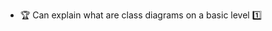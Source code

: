 * <span id="outcome-explain">:trophy: Can explain what are class diagrams on a basic level :one:</span>
